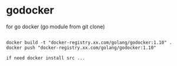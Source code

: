 # godocker
 for go docker (go module from git clone)

```

docker build -t "docker-registry.xx.com/golang/godocker:1.10" .
docker push "docker-registry.xx.com/golang/godocker:1.10"

```

```
if need docker install src ...
```
